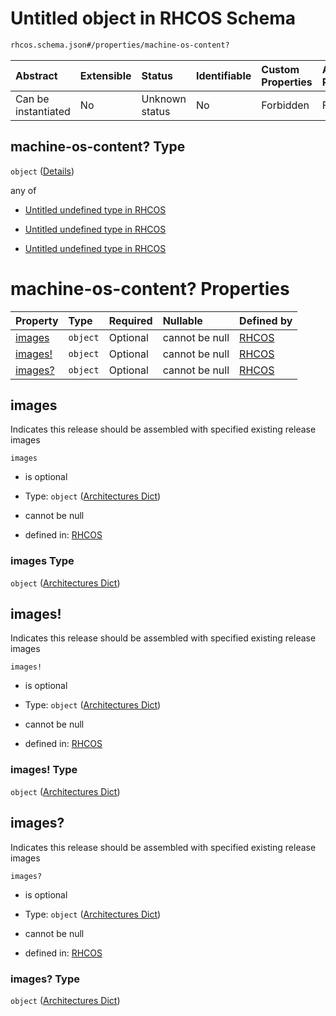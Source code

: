 # Untitled object in RHCOS Schema

```txt
rhcos.schema.json#/properties/machine-os-content?
```



| Abstract            | Extensible | Status         | Identifiable | Custom Properties | Additional Properties | Access Restrictions | Defined In                                                             |
| :------------------ | :--------- | :------------- | :----------- | :---------------- | :-------------------- | :------------------ | :--------------------------------------------------------------------- |
| Can be instantiated | No         | Unknown status | No           | Forbidden         | Forbidden             | none                | [rhcos.schema.json\*](../out/rhcos.schema.json "open original schema") |

## machine-os-content? Type

`object` ([Details](rhcos-properties-machine-os-content.md))

any of

*   [Untitled undefined type in RHCOS](rhcos-properties-machine-os-content-anyof-0.md "check type definition")

*   [Untitled undefined type in RHCOS](rhcos-properties-machine-os-content-anyof-1.md "check type definition")

*   [Untitled undefined type in RHCOS](rhcos-properties-machine-os-content-anyof-2.md "check type definition")

# machine-os-content? Properties

| Property             | Type     | Required | Nullable       | Defined by                                                                                                                             |
| :------------------- | :------- | :------- | :------------- | :------------------------------------------------------------------------------------------------------------------------------------- |
| [images](#images)    | `object` | Optional | cannot be null | [RHCOS](assembly_basis-properties-architectures-dict-2.md "arches_dict.schema.json#/properties/machine-os-content/properties/images")  |
| [images!](#images-1) | `object` | Optional | cannot be null | [RHCOS](assembly_basis-properties-architectures-dict-2.md "arches_dict.schema.json#/properties/machine-os-content/properties/images!") |
| [images?](#images-2) | `object` | Optional | cannot be null | [RHCOS](assembly_basis-properties-architectures-dict-2.md "arches_dict.schema.json#/properties/machine-os-content/properties/images?") |

## images

Indicates this release should be assembled with specified existing release images

`images`

*   is optional

*   Type: `object` ([Architectures Dict](assembly_basis-properties-architectures-dict-2.md))

*   cannot be null

*   defined in: [RHCOS](assembly_basis-properties-architectures-dict-2.md "arches_dict.schema.json#/properties/machine-os-content/properties/images")

### images Type

`object` ([Architectures Dict](assembly_basis-properties-architectures-dict-2.md))

## images!

Indicates this release should be assembled with specified existing release images

`images!`

*   is optional

*   Type: `object` ([Architectures Dict](assembly_basis-properties-architectures-dict-2.md))

*   cannot be null

*   defined in: [RHCOS](assembly_basis-properties-architectures-dict-2.md "arches_dict.schema.json#/properties/machine-os-content/properties/images!")

### images! Type

`object` ([Architectures Dict](assembly_basis-properties-architectures-dict-2.md))

## images?

Indicates this release should be assembled with specified existing release images

`images?`

*   is optional

*   Type: `object` ([Architectures Dict](assembly_basis-properties-architectures-dict-2.md))

*   cannot be null

*   defined in: [RHCOS](assembly_basis-properties-architectures-dict-2.md "arches_dict.schema.json#/properties/machine-os-content/properties/images?")

### images? Type

`object` ([Architectures Dict](assembly_basis-properties-architectures-dict-2.md))
